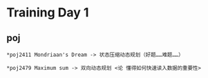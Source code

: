 Training Day 1
==============
poj
----
    *poj2411 Mondriaan's Dream -> 状态压缩动态规划（好题……难题……）

    *poj2479 Maximum sum -> 双向动态规划 <论 懂得如何快速读入数据的重要性>
